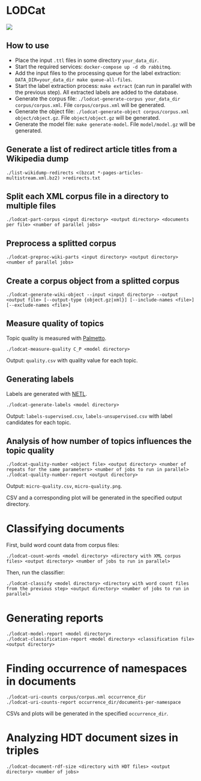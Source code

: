 # LODCat

<img style="height: auto; width: auto; max-width: 300px; max-height: 300px;" src="https://files.dice-research.org/projects/LODCat/LODCat.png">

## How to use

* Place the input `.ttl` files in some directory `your_data_dir`.
* Start the required services: `docker-compose up -d db rabbitmq`.
* Add the input files to the processing queue for the label extraction: `DATA_DIR=your_data_dir make queue-all-files`.
* Start the label extraction process: `make extract` (can run in parallel with the previous step). All extracted labels are added to the database.
* Generate the corpus file: `./lodcat-generate-corpus your_data_dir corpus/corpus.xml`. File `corpus/corpus.xml` will be generated.
* Generate the object file: `./lodcat-generate-object corpus/corpus.xml object/object.gz`. File `object/object.gz` will be generated.
* Generate the model file: `make generate-model`. File `model/model.gz` will be generated.

## Generate a list of redirect article titles from a Wikipedia dump

```
./list-wikidump-redirects <(bzcat *-pages-articles-multistream.xml.bz2) >redirects.txt
```

## Split each XML corpus file in a directory to multiple files

```
./lodcat-part-corpus <input directory> <output directory> <documents per file> <number of parallel jobs>
```

## Preprocess a splitted corpus

```
./lodcat-preproc-wiki-parts <input directory> <output directory> <number of parallel jobs>
```

## Create a corpus object from a splitted corpus

```
./lodcat-generate-wiki-object --input <input directory> --output <output file> [--output-type {object.gz|xml}] [--include-names <file>] [--exclude-names <file>]
```


## Measure quality of topics

Topic quality is measured with [Palmetto](https://github.com/dice-group/Palmetto).

```
./lodcat-measure-quality C_P <model directory>
```

Output: `quality.csv` with quality value for each topic.

## Generating labels

Labels are generated with [NETL](https://github.com/dice-group/NETL-Automatic-Topic-Labelling-).

```
./lodcat-generate-labels <model directory>
```

Output: `labels-supervised.csv`, `labels-unsupervised.csv` with label candidates for each topic.

## Analysis of how number of topics influences the topic quality

```
./lodcat-quality-number <object file> <output directory> <number of repeats for the same parameters> <number of jobs to run in parallel>
./lodcat-quality-number-report <output directory>
```

Output: `micro-quality.csv`, `micro-quality.png`.

CSV and a corresponding plot will be generated in the specified output directory.

# Classifying documents

First, build word count data from corpus files:
```
./lodcat-count-words <model directory> <directory with XML corpus files> <output directory> <number of jobs to run in parallel>
```

Then, run the classifier:
```
./lodcat-classify <model directory> <directory with word count files from the previous step> <output directory> <number of jobs to run in parallel>
```

# Generating reports

```
./lodcat-model-report <model directory>
./lodcat-classification-report <model directory> <classification file> <output directory>
```

# Finding occurrence of namespaces in documents

```
./lodcat-uri-counts corpus/corpus.xml occurrence_dir
./lodcat-uri-counts-report occurrence_dir/documents-per-namespace
```

CSVs and plots will be generated in the specified `occurrence_dir`.

# Analyzing HDT document sizes in triples

```
./lodcat-document-rdf-size <directory with HDT files> <output directory> <number of jobs>
```
